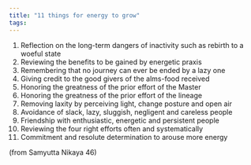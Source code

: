 ```yaml
---
title: "11 things for energy to grow"
tags: 
---
```


1. Reflection on the long-term dangers of inactivity such as rebirth to a woeful state 
2. Reviewing the benefits to be gained by energetic praxis 
3. Remembering that no journey can ever be ended by a lazy one 
4. Giving credit to the good givers of the alms-food received 
5. Honoring the greatness of the prior effort of the Master 
6. Honoring the greatness of the prior effort of the lineage 
7. Removing laxity by perceiving light, change posture and open air 
8. Avoidance of slack, lazy, sluggish, negligent and careless people 
9. Friendship with enthusiastic, energetic and persistent people 
10. Reviewing the four right efforts often and systematically 
11. Commitment and resolute determination to arouse more energy 

(from Samyutta Nikaya 46)
